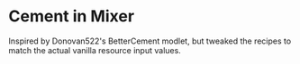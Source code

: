 # Cement in Mixer

Inspired by Donovan522's BetterCement modlet, but tweaked the recipes to match the actual vanilla resource input values.

